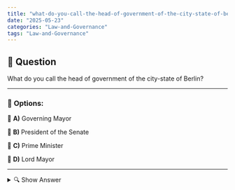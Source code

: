 ```yaml
---
title: "what-do-you-call-the-head-of-government-of-the-city-state-of-berlin"
date: "2025-05-23"
categories: "Law-and-Governance"
tags: "Law-and-Governance"
---
```


## 📌 **Question**

What do you call the head of government of the city-state of Berlin?



---

### 📝 **Options:**

🔘 **A)** Governing Mayor

🔘 **B)** President of the Senate

🔘 **C)** Prime Minister

🔘 **D)** Lord Mayor

---

<details>
  <summary>🔍 Show Answer</summary>

  <p>
💡  <b>Correct Answer:</b>  a
  </p>
  <p>
    📖<b>Explanation:</b>
    
  </p>
</details>
